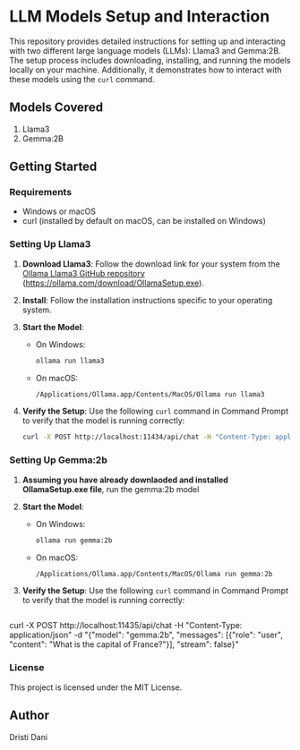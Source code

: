 # LLM Models Setup and Interaction

This repository provides detailed instructions for setting up and interacting with two different large language models (LLMs): Llama3 and Gemma:2B. 
The setup process includes downloading, installing, and running the models locally on your machine. Additionally, it demonstrates how to interact with these models using the `curl` command.

## Models Covered
1. Llama3
2. Gemma:2B

## Getting Started

### Requirements
- Windows or macOS
- curl (installed by default on macOS, can be installed on Windows)

### Setting Up Llama3

1. **Download Llama3**: Follow the download link for your system from the [Ollama Llama3 GitHub repository](https://github.com/Ollama/llama3) (https://ollama.com/download/OllamaSetup.exe).
2. **Install**: Follow the installation instructions specific to your operating system.
3. **Start the Model**:
   - On Windows:
     ```sh
     ollama run llama3
     ```
   - On macOS:
     ```sh
     /Applications/Ollama.app/Contents/MacOS/Ollama run llama3
     ```

4. **Verify the Setup**: Use the following `curl` command in Command Prompt to verify that the model is running correctly:
   ```sh
   curl -X POST http://localhost:11434/api/chat -H "Content-Type: application/json" -d "{\"model\": \"llama3\", \"messages\": [{\"role\": \"user\", \"content\": \"Why is the sky blue?\"}], \"stream\": false}"


### Setting Up Gemma:2b

1. **Assuming you have already downlaoded and installed OllamaSetup.exe file**, run the gemma:2b model
3. **Start the Model**:
   - On Windows:
     ```sh
     ollama run gemma:2b
     ```
   - On macOS:
     ```sh
     /Applications/Ollama.app/Contents/MacOS/Ollama run gemma:2b
     ```

4. **Verify the Setup**: Use the following `curl` command in Command Prompt to verify that the model is running correctly:
   ```sh
  curl -X POST http://localhost:11435/api/chat -H "Content-Type: application/json" -d "{\"model\": \"gemma:2b\", \"messages\": [{\"role\": \"user\", \"content\": \"What is the capital of France?\"}], \"stream\": false}"


### License
This project is licensed under the MIT License.

## Author
Dristi Dani
